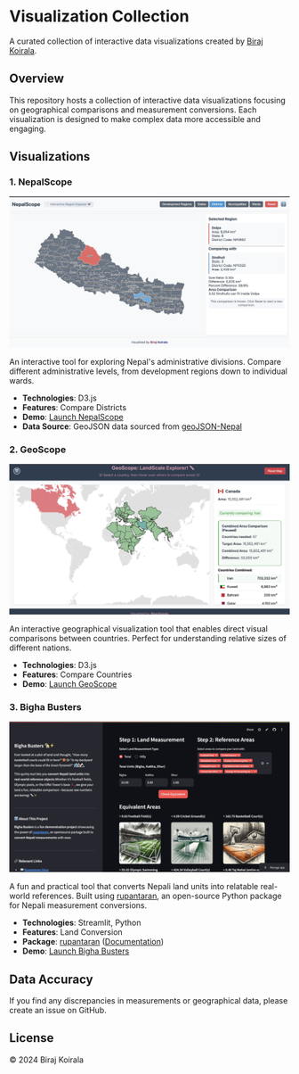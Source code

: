 # Visualization Collection

A curated collection of interactive data visualizations created by <a href="https://birajkoirala.com.np" target="_blank">Biraj Koirala</a>.

## Overview

This repository hosts a collection of interactive data visualizations focusing on geographical comparisons and measurement conversions. Each visualization is designed to make complex data more accessible and engaging.

## Visualizations

### 1. NepalScope
![NepalScope Preview](./viz1/preview.jpg)

An interactive tool for exploring Nepal's administrative divisions. Compare different administrative levels, from development regions down to individual wards.

- **Technologies**: D3.js
- **Features**: Compare Districts
- **Demo**: <a href="https://biraj094.github.io/viz/viz1/" target="_blank">Launch NepalScope</a>
- **Data Source**: GeoJSON data sourced from <a href="https://github.com/mesaugat/geoJSON-Nepal" target="_blank">geoJSON-Nepal</a>

### 2. GeoScope
![GeoScope Preview](./viz2/preview.jpg)

An interactive geographical visualization tool that enables direct visual comparisons between countries. Perfect for understanding relative sizes of different nations.

- **Technologies**: D3.js
- **Features**: Compare Countries
- **Demo**: <a href="https://biraj094.github.io/viz/viz2/" target="_blank">Launch GeoScope</a>

### 3. Bigha Busters
![Bigha Busters Preview](./static/screenshots/bigha-busters.jpg)

A fun and practical tool that converts Nepali land units into relatable real-world references. Built using <a href="https://github.com/biraj094/rupantaran" target="_blank">rupantaran</a>, an open-source Python package for Nepali measurement conversions.

- **Technologies**: Streamlit, Python
- **Features**: Land Conversion
- **Package**: <a href="https://github.com/biraj094/rupantaran" target="_blank">rupantaran</a> (<a href="https://rupantaran.readthedocs.io/en/latest/" target="_blank">Documentation</a>)
- **Demo**: <a href="https://bigha-busters.streamlit.app/" target="_blank">Launch Bigha Busters</a>

## Data Accuracy

If you find any discrepancies in measurements or geographical data, please create an issue on GitHub. 

## License

© 2024 Biraj Koirala